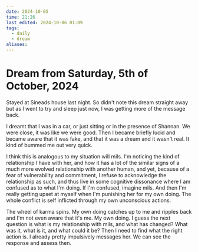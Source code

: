 ```yaml
---
date: 2024-10-05
time: 21:26
last_edited: 2024-10-06 01:09
tags:
  - daily
  - dream
aliases: 
---
```

# Dream from Saturday, 5th of October, 2024
Stayed at Sineads house last night. So didn't note this dream straight away but as I went to try and sleep just now, I was getting more of the message back.

I dreamt that I was in a car, or just sitting or in the presence of Shannan. We were close, it was like we were good. Then I became briefly lucid and became aware that it was fake, and that it was a dream and it wasn't real. It kind of bummed me out very quick.

I think this is analogous to my situation will mils. I'm noticing the kind of relationship I have with her, and how it has a lot of the similar signs of a much more evolved relationship with another human, and yet, because of a fear of vulnerability and commitment, I refuse to acknowledge the relationship as such, and thus live in some cognitive dissonance where I am confused as to what I'm doing. If I'm confused, imagine mils. And then I'm really getting upset at myself when I'm punishing her for my own doing. The whole conflict is self inflicted through my own unconscious actions.

The wheel of karma spins. My own doing catches up to me and ripples back and I'm not even aware that it's me. My own doing.
I guess the next question is what is my relationship with mils, and what has changed? What was it, what is it, and what could it be?
Then I need to find what the right action is. I already pretty impulsively messages her. We can see the response and assess then.
